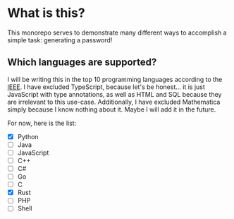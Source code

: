 # What is this?
This monorepo serves to demonstrate many different ways to accomplish a simple task: generating a password!

## Which languages are supported?
I will be writing this in the top 10 programming languages according to the [IEEE](https://spectrum.ieee.org/top-programming-languages-2024). I have excluded TypeScript, because let's be honest... it is just JavaScript with type annotations, as well as HTML and SQL because they are irrelevant to this use-case. Additionally, I have excluded Mathematica simply because I know nothing about it. Maybe I will add it in the future.

For now, here is the list:

- [x] Python
- [ ] Java
- [ ] JavaScript
- [ ] C++
- [ ] C#
- [ ] Go
- [ ] C
- [x] Rust
- [ ] PHP
- [ ] Shell